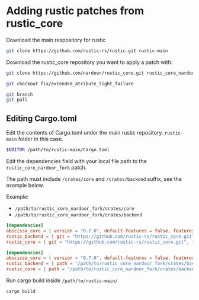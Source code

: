 # Adding rustic patches from rustic_core

Download the main respository for rustic

```bash
git clone https://github.com/rustic-rs/rustic.git rustic-main
```

Download the rustic_core repository you want to apply a patch with:

```bash title="Usinf a fork of rustic_core"
git clone https://github.com/nardoor/rustic_core.git rustic_core_nardoor_fork
```

```bash title="Switch to the branch with the patch"
git checkout fix/extended_atribute_light_failure 
```

```bash title="Verify your branch and pull"
git branch
git pull
```

## Editing Cargo.toml

Edit the contents of Cargo.toml under the main rustic repository.
`rustic-main` folder in this case.

```bash title=""
$EDITOR /path/to/rustic-main/Cargo.toml
```

Edit the dependencies field with your local file path to the `rustic_core_nardoor_fork` patch.

The path must include `/crates/core` and `/crates/backend` suffix, see the example below.


Example:

- `/path/to/rustic_core_nardoor_fork/crates/core`
- `/path/to/rustic_core_nardoor_fork/crates/backend`

```toml title="Default"
[dependencies]
abscissa_core = { version = "0.7.0", default-features = false, features = ["application"] }
rustic_backend = { git = "https://github.com/rustic-rs/rustic_core.git", features = ["cli"] }
rustic_core = { git = "https://github.com/rustic-rs/rustic_core.git", features = ["cli"] }
```

```toml title="edited"
[dependencies]
abscissa_core = { version = "0.7.0", default-features = false, features = ["application"] }
rustic_backend = { path = "/path/to/rustic_core_nardoor_fork/crates/backend", features = ["cli"] }
rustic_core = { path = "/path/to/rustic_core_nardoor_fork/crates/backend", features = ["cli"] }
```

Run cargo build inside `/path/to/rustic-main/`

```bash
cargo build
```